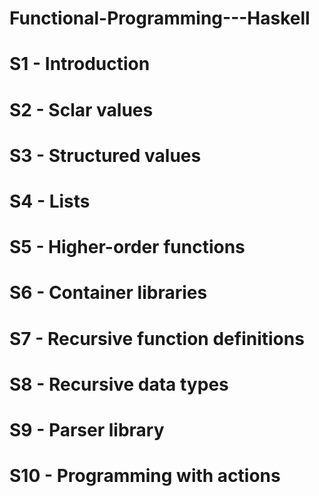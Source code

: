 # Functional-Programming---Haskell
# S1 - Introduction
# S2 - Sclar values
# S3 - Structured values
# S4 - Lists
# S5 - Higher-order functions
# S6 - Container libraries
# S7 - Recursive function definitions
# S8 - Recursive data types
# S9 - Parser library
# S10 - Programming with actions
